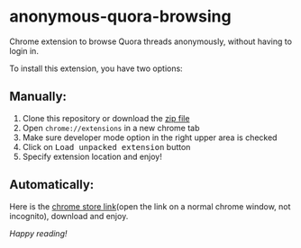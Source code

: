 # anonymous-quora-browsing
Chrome extension to browse Quora threads anonymously, without having to login in.

To install this extension, you have two options:

## Manually:
1. Clone this repository or download the [zip file](https://github.com/ismnoiet/anonymous-quora-browsing/archive/master.zip)
2. Open ``chrome://extensions`` in a new chrome tab
3. Make sure developer mode option in the right upper area is checked
4. Click on <kbd>Load unpacked extension</kbd> button
5. Specify extension location and enjoy!

## Automatically:
Here is the [chrome store link](https://chrome.google.com/webstore/detail/anonymous-quora-browsing/dkdbakokdlpecdkdmlkocdcpaaocceee)(open the link on a normal chrome window, not incognito),
download and enjoy.


*Happy reading!*
